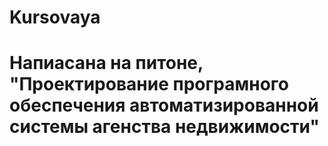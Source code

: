 # Kursovaya
# Напиасана на питоне, "Проектирование програмного обеспечения автоматизированной системы агенства недвижимости"
